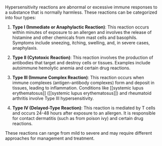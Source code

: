 Hypersensitivity reactions are abnormal or excessive immune responses to a substance that is normally harmless. These reactions can be categorized into four types:

1. **Type I (Immediate or Anaphylactic Reaction)**: This reaction occurs within minutes of exposure to an allergen and involves the release of histamine and other chemicals from mast cells and basophils. Symptoms include sneezing, itching, swelling, and, in severe cases, anaphylaxis.

2. **Type II (Cytotoxic Reaction)**: This reaction involves the production of antibodies that target and destroy cells or tissues. Examples include autoimmune hemolytic anemia and certain drug reactions.

3. **Type III (Immune Complex Reaction)**: This reaction occurs when immune complexes (antigen-antibody complexes) form and deposit in tissues, leading to inflammation. Conditions like [[systemic lupus erythematosus]] ([[systemic lupus erythematosus]]) and rheumatoid arthritis involve Type III hypersensitivity.

4. **Type IV (Delayed-Type Reaction)**: This reaction is mediated by T cells and occurs 24-48 hours after exposure to an allergen. It is responsible for contact dermatitis (such as from poison ivy) and certain drug reactions.

These reactions can range from mild to severe and may require different approaches for management and treatment.